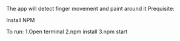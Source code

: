 The app will detect finger movement and paint around it
Prequisite: 

Install NPM

To run: 
1.Open terminal
2.npm install 
3.npm start
